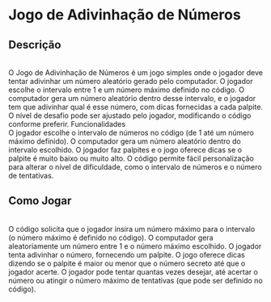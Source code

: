 <h1>Jogo de Adivinhação de Números</h1>
<h2>Descrição</h2>
<br>
O Jogo de Adivinhação de Números é um jogo simples onde o jogador deve tentar adivinhar um número aleatório gerado pelo computador. O jogador escolhe o intervalo entre 1 e um número máximo definido no código. O computador gera um número aleatório dentro desse intervalo, e o jogador tem que adivinhar qual é esse número, com dicas fornecidas a cada palpite. O nível de desafio pode ser ajustado pelo jogador, modificando o código conforme preferir.
Funcionalidades
<br>
    O jogador escolhe o intervalo de números no código (de 1 até um número máximo definido).
    O computador gera um número aleatório dentro do intervalo escolhido.
    O jogador faz palpites e o jogo oferece dicas se o palpite é muito baixo ou muito alto.
    O código permite fácil personalização para alterar o nível de dificuldade, como o intervalo de números e o número de tentativas.
<br>
<h2>Como Jogar</h2>
<br>
    O código solicita que o jogador insira um número máximo para o intervalo (o número máximo é definido no código).
    O computador gera aleatoriamente um número entre 1 e o número máximo escolhido.
    O jogador tenta adivinhar o número, fornecendo um palpite.
    O jogo oferece dicas dizendo se o palpite é maior ou menor que o número secreto até que o jogador acerte.
    O jogador pode tentar quantas vezes desejar, até acertar o número ou atingir o número máximo de tentativas (que pode ser definido no código).
